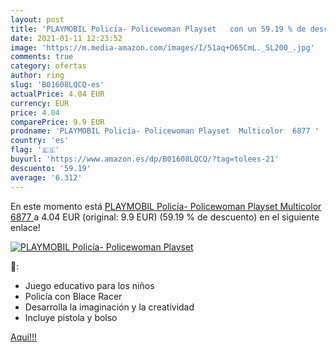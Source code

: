```yaml
---
layout: post
title: 'PLAYMOBIL Policía- Policewoman Playset   con un 59.19 % de descuento'
date: 2021-01-11 12:23:52
image: 'https://m.media-amazon.com/images/I/51aq+O65CmL._SL200_.jpg'
comments: true
category: ofertas
author: ring
slug: 'B01608LQCQ-es'
actualPrice: 4.04 EUR
currency: EUR
price: 4.04
comparePrice: 9.9 EUR
prodname: 'PLAYMOBIL Policía- Policewoman Playset  Multicolor  6877 '
country: 'es'
flag: '🇪🇸'
buyurl: 'https://www.amazon.es/dp/B01608LQCQ/?tag=tolees-21'
descuento: '59.19'
average: '6.312'
---
```


En este momento está [PLAYMOBIL Policía- Policewoman Playset  Multicolor  6877 ](https://www.amazon.es/dp/B01608LQCQ/?tag=tolees-21) a 4.04 EUR (original: 9.9 EUR) (59.19 %  de descuento) en el siguiente enlace!

[![PLAYMOBIL Policía- Policewoman Playset  ](https://m.media-amazon.com/images/I/51aq+O65CmL._SL200_.jpg)](https://www.amazon.es/dp/B01608LQCQ/?tag=tolees-21)

🔎:

- Juego educativo para los niños
- Policía con Blace Racer
- Desarrolla la imaginación y la creatividad
- Incluye pistola y bolso

[Aquí!!!](https://www.amazon.es/dp/B01608LQCQ/?tag=tolees-21)
